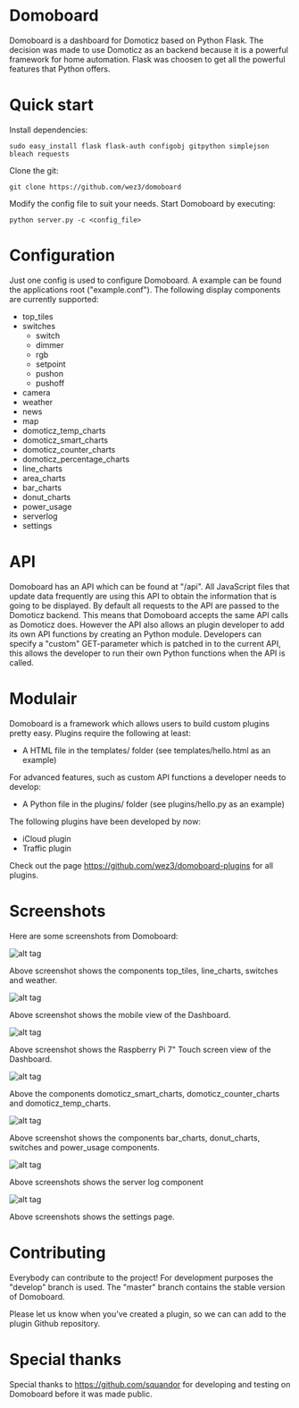 # Domoboard

Domoboard is a dashboard for Domoticz based on Python Flask. The decision was made to use Domoticz as an backend because it is a powerful framework for home automation. Flask was choosen to get all the powerful features that Python offers.

# Quick start

Install dependencies:

```
sudo easy_install flask flask-auth configobj gitpython simplejson bleach requests
```

Clone the git:

```
git clone https://github.com/wez3/domoboard
```

Modify the config file to suit your needs. Start Domoboard by executing:

```
python server.py -c <config_file>
```

# Configuration

Just one config is used to configure Domoboard. A example can be found the applications root ("example.conf"). The following display components are currently supported:
- top_tiles
- switches
  - switch
  - dimmer
  - rgb
  - setpoint
  - pushon
  - pushoff
- camera
- weather
- news
- map
- domoticz_temp_charts
- domoticz_smart_charts
- domoticz_counter_charts
- domoticz_percentage_charts
- line_charts
- area_charts
- bar_charts
- donut_charts
- power_usage
- serverlog
- settings

# API

Domoboard has an API which can be found at "/api". All JavaScript files that update data frequently are using this API to obtain the information that is going to be displayed. By default all requests to the API are passed to the Domoticz backend. This means that Domoboard accepts the same API calls as Domoticz does.  However the API also allows an plugin developer to add its own API functions by creating an Python module. Developers can specify a "custom" GET-parameter which is patched in to the current API, this allows the developer to run their own Python functions when the API is called.

# Modulair

Domoboard is a framework which allows users to build custom plugins pretty easy. Plugins require the following at least:
- A HTML file in the templates/ folder (see templates/hello.html as an example)

For advanced features, such as custom API functions a developer needs to develop:
- A Python file in the plugins/ folder (see plugins/hello.py as an example)

The following plugins have been developed by now:
- iCloud plugin
- Traffic plugin

Check out the page https://github.com/wez3/domoboard-plugins for all plugins.

# Screenshots

Here are some screenshots from Domoboard:

![alt tag](https://forsec.nl/wp-content/uploads/domoboard_images/domoboard_1_1.png)

Above screenshot shows the components top_tiles, line_charts, switches and weather.

![alt tag](https://forsec.nl/wp-content/uploads/domoboard_images/domoboard_2_2_2_2.png)

Above screenshot shows the mobile view of the Dashboard.

![alt tag](https://forsec.nl/wp-content/uploads/domoboard_images/domoboard_6_6_6_6.png)

Above screenshot shows the Raspberry Pi 7" Touch screen view of the Dashboard.

![alt tag](https://forsec.nl/wp-content/uploads/domoboard_images/screen_domoticz.png)

Above the components domoticz_smart_charts, domoticz_counter_charts and domoticz_temp_charts.

![alt tag](https://forsec.nl/wp-content/uploads/domoboard_images/domoboard_3_3.png)

Above screenshot shows the components bar_charts, donut_charts, switches and power_usage components.

![alt tag](https://forsec.nl/wp-content/uploads/domoboard_images/domoboard_4_4.png)

Above screenshots shows the server log component

![alt tag](https://forsec.nl/wp-content/uploads/domoboard_images/domoboard_5_5.png)

Above screenshots shows the settings page.

# Contributing

Everybody can contribute to the project! For development purposes the "develop" branch is used. The "master" branch contains the stable version of Domoboard.

Please let us know when you've created a plugin, so we can can add to the plugin Github repository.

# Special thanks

Special thanks to https://github.com/squandor for developing and testing on Domoboard before it was made public.

